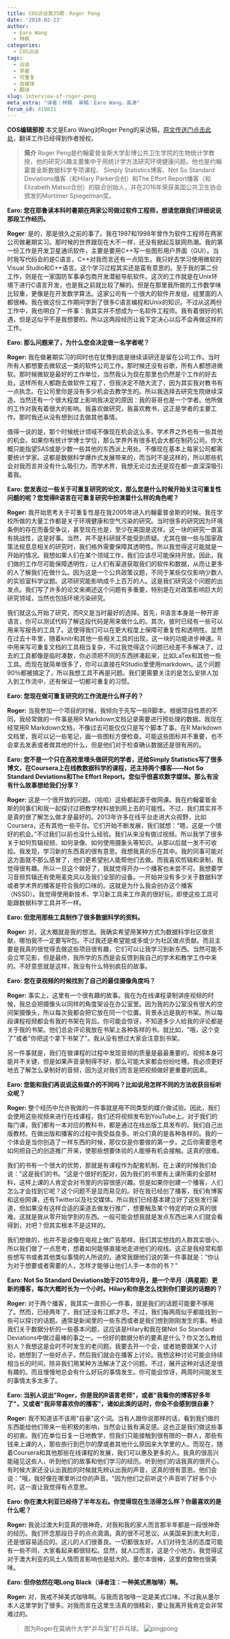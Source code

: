 ```yaml
---
title: COS访谈第35期：Roger Peng
date: '2018-02-23'
author:
  - Earo Wang
  - 林枫
categories:
  - COS访谈
tags: 
  - 访谈
  - 学者
  - 可重复
  - 自媒体
  - 翻译
slug: interview-of-roger-peng
meta_extra: "译者：林枫  审稿：Earo Wang，高涛"
forum_id: 419831
---
```

**COS编辑部按** 本文是Earo Wang对Roger Peng的采访稿，[原文传送门点击此处](http://user2018.r-project.org/blog/2018/01/24/interview-with-roger-peng/ )，翻译工作已经得到作者授权。

> **简介**   Roger Peng是约翰霍普金斯大学彭博公共卫生学院的生物统计学教授，他的研究兴趣主要集中于用统计学方法研究环境健康问题。他也是约翰霍普金斯数据科学专项课程、 Simply Statistics博客、Not So Standard Deviations播客（和Hilary Parker合创）和The Effort Report播客（和Elizabeth Matsui合创）的联合创始人，并在2016年荣获美国公共卫生协会颁发的Mortimer Spiegelman奖。

**Earo: 您在耶鲁读本科时暑期在两家公司做过软件工程师，想请您跟我们详细说说那段工作经历。**

**Roger**: 是的，那是很久之前的事了。我在1997和1998年曾作为软件工程师在两家公司做暑期实习。那时候的世界跟现在大不一样，还没有掀起互联网热潮。我的第一份工作是开发卫星通讯软件，主要是要用C++写一些图形用户界面（GUI）。当时我写代码会的是C语言，C++对我而言还有一点陌生。我只好去学习使用微软的Visual Studio和C++语言。这个学习过程其实还是蛮有意思的。至于我的第二份工作，则是在一家国防军事承包商开发潜艇导航软件。这次的工作就是在Unix环境下进行C语言开发，也是我之前就比较了解的。但是在那里我所做的工作数学味比较重，更像是在开发数学算法。这家公司有一个很大的软件开发组，组里面的人都很棒。我在做这份工作期间学到了很多C语言编程和Unix的知识。不过从这两份工作中，我也明白了一件事：我其实并不想成为一名软件工程师。我有着很好的机遇，但是这似乎不是我想要的。所以这两段经历让我下定决心以后不会再做这样的工作。

**Earo: 那么问题来了，为什么您会决定做一名学者呢？**

**Roger:** 我在做暑期实习的同时也在犹豫到底是继续读研还是留在公司工作。当时所有人都想要去微软这一类的软件公司工作。那时候还没有谷歌，所有人都想进微软。那时候微软是最好的工作单位，当然我认为现在那里也仍然是个工作的好去处。这样所有人都跑去做软件工程了，但我决定不随大流了，因为其实我对教书有一点执念。在公司里你是没有多少机会去教学生的。所以我选择去研究生院继续深造。当然还有一个很大程度上影响我决定的原因：我的哥哥也是一个学者。他所做的工作对我有着很大的影响。我喜欢做研究，我喜欢教书，这正是学者的主要工作。那时我还从没有想到过去做其他事情。

值得一说的是，那个时候统计领域不像现在机会这么多。学术界之外也有一些其他的机会。如果你有统计学博士学位，那么学界外有很多机会大都在制药公司。你大概只能指望SAS或是少数一些其他的东西派上用处。不像现在基本上每家公司都需要统计学家。这都是数据科学爆炸式发展带来的，而当时不是这样的，所以那些机会对我而言并没有什么吸引力。而学术界，我想无论过去还是现在都一直深深吸引着我。

**Earo: 您发表过一些关于可重复研究的论文，那么您是什么时候开始关注可重复性问题的呢？您觉得R语言在可重复研究中扮演着什么样的角色呢？**

**Roger:** 我开始思考关于可重复性是在我2005年进入约翰霍普金斯的时候。我在学校所做的大量工作都是关于环境健康和空气污染的研究。当时很多的研究因为环境条例的存在而备受争议，甚至现在也是，至少在美国是这样。这一块的研究一直富有挑战性，这是好事。当然，并不是科研就不能受到质疑。尤其在做一些与国家政策法规息息相关的研究时，我们格外需要保障其透明性。所以我觉得这可能就是一开始的情况。我想如果人们在某个领域工作，我们应该尽可能保持开放。因此，我们做的工作尽可能保障透明性，让人们有渠道获取我们的软件和数据，从而让更多的人了解我们在做什么。因为这是一个公共政策议题，不同于某些仅仅影响少数人的实验室科学议题。这项研究能影响成千上百万的人。这是我们研究这个问题的出发点。我们写了许多的论文来阐述这个问题有多重要，特别是在对政策影响巨大的研究领域，当然也包括环境污染研究。

我们就这么开始了研究，而R又是当时最好的选择。首先，R语言本身是一种开源语言，你可以测试代码了解这段代码是用来做什么的。其次，彼时已经有一些可以用来写报告的工具了。这使得我们可以在更大程度上保障可重复性和透明性。显然在过去十年里，随着knitr和其他一些相关工具的出现，这一块的功能进步神速。R中用来写可重复文档的工具相当复杂，不过我觉得这个问题已经差不多解决了。过去的工具都像是临时凑数，你必须把不同的东西拼凑起来，比如LaTex和其他一些工具。而现在就简单很多了，你可以直接在RStudio里使用markdown。这个问题90％都被搞定了，所以我想工具不再是问题。我们更需要关注的是怎么安排人加入到工作流中，还有保证一切都可重复的习惯。

**Earo: 您现在做可重复研究的工作流是什么样子的？**

**Roger:** 当我参加一个项目的时候，我倾向于先写一些R脚本。根据项目性质的不同，我经常做的一件事是用R Markdown文档记录需要进行预处理的数据。我现在经常用R Markdown文档，不像过去可能仅仅只是写个脚本了事。在R Markdown文档里，我可以记一些笔记，画一些图标方便检查。可能这些图标并不重要，也不会拿去发表或者做其他的什么，但是他们对于检查确认数据还是很有用的。

**Earo: 您不是一个只在高校里埋头做研究的学者，还给Simply Statistics写了很多博文，在Coursera上在线教数据科学的课程，还主持两个播客——Not So Standard Deviations和The Effort Report。您似乎很喜欢数字媒体。那么有没有什么故事想给我们分享？**

**Roger:** 这是一个很开放的问题。（哈哈）这些都起源于做网课。我在约翰霍普金斯的同事们和我一起探讨过把教学材料放到网上去的可能性。不过，我们其实并不是真的很了解怎么做才是最好的。2013年许多在线平台走进大众视野，比如Coursera，还有其他一些平台。它们开始不断发展，我们就想：“嗯，这是一个很好的机会。”不过我们以前也没什么经验。我们从来没有做过视频。所以我学了很多关于如何剪辑视频、如何录像、如何使用摄象头等知识。从那以后就一发不可收拾。我发现，学习新的东西真的很有意思。我想我真的乐在其中。我的同事可能对这方面就不那么感冒了，他们更希望别人能帮他们去做。而我喜欢剪辑和录制，我觉得很有趣。所以一旦这个做好了，我就觉得开办一个播客也未尝不可。我想要学习音频剪辑还有使用麦克风以及我们全部的设备。一开始并没有多少关于数据科学或者学术界的播客是符合我的口味的。这就是为什么我会创办这个播客（NSSD）。我觉得使用新技术、学习新工具来工作真的很好玩，即使这些工具可能跟数据科学工具并不一样。

**Earo: 但您用那些工具制作了很多数据科学的资料。**

**Roger:** 对，这大概就是我的想法。我确实希望用某种方式为数据科学社区做贡献，哪怕我不一定要写R包。不过我还是希望能或多或少为社区做点贡献。而且主要是我真的很觉得去做这些项目很有趣，它们可以让我学习到新东西。当然可能不会立竿见影，但是最终，我所学的东西是会反馈到我自己的学术和教学工作中来的。不好意思就是这样，我没有什么特别疯狂的故事。

**Earo: 您在录视频的时候找到了自己的最佳摄像角度吗？**

**Roger:** 事实上，这里有一个很有趣的故事。我在为在线课程录制讲座视频的时候，我总会把摄像头以同样的角度架设在办公室里。因为我的办公室没有很大的空间架摄像头，所以每次我都会把它放在同一个位置。背景永远是我的书架。所以每段课程视频都会有我的书架在背后。你可能会惊讶，不知道多少人给我的评论都是关于我的书架。他们总会评论我放在书架上各种各样的书。就比如，"哦，这个变了"或者"你把这个拿下书架了"。我从没有想过大家会注意到书架。

另一件事就是，我们在做课程的过程中发现音频的质量是最最重要的。视频本身可能并不关键，但是如果声音录制得不好，那么可能大家都会纷纷吐槽。我必须更好地去了解怎么录制好的音频，因为这对我们而言是把视频做好更重要的因素。

**Earo: 您能和我们再说说这些媒介的不同吗？比如说用怎样不同的方法收获目标听众呢？**

**Roger:** 整个经历中允许我做的一件事就是用不同类型的媒介做试验。因此，我们会使用这些视频来进行在线课程，我们还将视频发布到YouTube上。对于我们的每门课，我们都有一本对应的教科书，都是通过在线出版工具发布的。我们自己出版教材。在做出版和播客的过程中我受益良多。听众们真的是各种各样的。我的一个体会是当你创造了一样东西的时候，那仅仅是你要做的第一步。之后你需要思考如何把自己的创造推广开来，使那些想要体验的人能够有机会接触。这真的很难。

我们的书有一个很大的优势，那就是有课程作为配套机制。在上课的时候我们会说："这是我们的书。"这是个很好的配对，因为我们的书里有上课所需的全部材料，这样上课的人肯定会对书里的内容很感兴趣。但是如果你创建一个播客，人们怎么才会找到它呢？这个问题不是显而易见的。好在我已经创了播客，我们有博客和这些网课，还有Twitter以及社交媒体。所以我们已经基本建立好了这些发行渠道，但如果没有这样合适的渠道去做发行推广，想要触及某个特定的听众真的很难。这就是我从零开始学到的东西。一般可能会想我就是发点东西出来人们就会看得到，对吧？但其实根本不是这样的。

我们想做的，也并不是说像在电视上做广告那样。我们其实想找的人群其实很小。所以我们做了一点思考，想着如何能够直接地走进他们的视线。这正是我经常和那些想写书或者其他类似事情的人所说的。通常我跟他们说的第一件事就是："你认为对于想要或者需要的人，怎样才能够让他们人手一本你的书？"

**Earo: Not So Standard Deviations始于2015年9月，是一个半月（两星期）更新的播客，每次大概时长为一个小时。Hilary和你是怎么找到你们要说的话题的？**

**Roger:** 对于两个播客，我其实一直担心一件事，就是我们的话题可能要不够用了。然而，已经两年了，我们还没有江郎才尽。不过，我们每两周似乎都能找到一些可以探讨的话题。通常是新闻里的一些东西或者是我们想到刚刚发生的事。畅谈我们关于数据分析的一些基本问题，这应该是Hilary和我在做Not So Standard Deviations中做过最棒的事之一。一份好的数据分析的要素是什么？你又怎么教给别人？我想这是会时不时发生的老问题。我要去开一个会，或者她要跟某个人讨论，她想到了一些好点子，然后我们就会在播客上讨论。我想这种讨论可能会持续相当长的时间，除非我们用某种方法解决了这个问题。不过，展开这种对话还是很有趣的。而且慢慢地总会有什么好玩的事情发生。你可能会惊讶，两周时间能发生的事情太多太多了。

**Earo: 当别人说出"Roger，你是我的R语言老师"，或者"我看你的博客好多年了"，又或者"我非常喜欢你的播客"，诸如此类的话时，你会不会感到很自豪？**

**Roger:** 我不知道该不该用"自豪"这个词。当有人跟你说那样的话，看到我们做的东西能给他们带来一些积极的影响，当然会让我有满足感。这也正是我们做这些事的初衷。我们在单位日复一日地教学，但我们只能接触到很有限的一群人，那些有钱来上课的人，那些旅行到巴尔的摩或者其他什么原因来大学里的人。而现在，随着Coursera和其他那些在线课程的发展，我们可以惠及更多的人。我真的很高兴能碰见这些人，听到他们的故事和他们学习的经历。听到他们的话我真的很开心。有时候大家还没认出我脸的时候就先辨认出我的声音，这真的很有意思。他们会说："哦，我好像在哪里听过你的声音。"因为他们之前听这个声音听了好多个小时。这一直让我觉得有点意思。

**Earo: 你在澳大利亚已经待了半年左右。你觉得现在生活得怎么样？你最喜欢的是什么呢？**

**Roger:** 我说过澳大利亚真的很神奇。对我和我的家人而言那半年都是一段很神奇的经历。我们怀念那段日子的点点滴滴。真的很不可思议。从美国来到澳大利亚，还是很容易适应的。这儿的人们很善良。一切都很友好。人们对待生活的态度可能有一些不同，大家看起来都很轻松。显然，就人口而言，这是个小地方。我觉得这对于澳大利亚的风土人情而言影响也是挺大的。墨尔本很棒，这里的食物也很美味。

**Earo: 但你依然在喝Long Black（译者注：一种美式黑咖啡）啊。**

**Roger:** 对，我戒不掉美式咖啡啊。与我而言咖啡一定是美式口味。不过我从墨尔本人这里学到了很多。对我而言在这里生活真的很精彩，要让我离开我肯定会非常难过的。

> 图为Roger在莫纳什大学"乒乓室"打乒乓球。
![pingpong](https://user2018.r-project.org/img/roger-peng.png)











